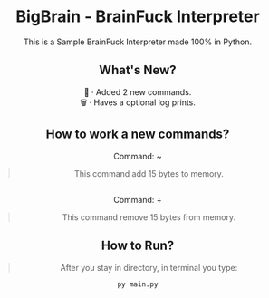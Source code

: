<div align="center">
<h1>BigBrain - BrainFuck Interpreter</h1>
<p>
This is a Sample BrainFuck Interpreter made 100% in Python.
</p>

## What's New?
📝 · Added 2 new commands.<br>
🗑 · Haves a optional log prints.
## How to work a new commands?
Command: ~
> This command add 15 bytes to memory.
##
Command: ÷
> This command remove 15 bytes from memory.

## How to Run?
> After you stay in directory, in terminal you type:
```shell
py main.py
```
</div>
